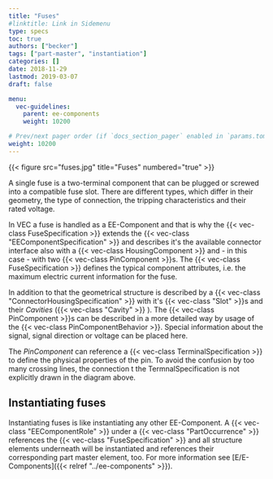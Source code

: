 ```yaml
---
title: "Fuses"
#linktitle: Link in Sidemenu
type: specs
toc: true
authors: ["becker"]
tags: ["part-master", "instantiation"]
categories: []
date: 2018-11-29
lastmod: 2019-03-07
draft: false

menu:
  vec-guidelines:
    parent: ee-components
    weight: 10200

# Prev/next pager order (if `docs_section_pager` enabled in `params.toml`)
weight: 10200
---
```

{{< figure src="fuses.jpg" title="Fuses" numbered="true" >}}

A single fuse is a two-terminal component that can be plugged or screwed into a compatible fuse slot. There are different types, which differ in their geometry, the type of connection, the tripping characteristics and their rated voltage.

In VEC a fuse is handled as a EE-Component and that is why the {{< vec-class FuseSpecification >}} extends the {{< vec-class "EEComponentSpecification" >}} and describes it's the available connector interface also with a {{< vec-class HousingComponent >}} and - in this case - with two {{< vec-class PinComponent >}}s. The {{< vec-class FuseSpecification >}} defines the typical component attributes, i.e. the maximum electric current information for the fuse.

In addition to that the geometrical structure is described by a {{< vec-class "ConnectorHousingSpecification" >}} with it's {{< vec-class "Slot" >}}s and their *Cavities* ({{< vec-class "Cavity" >}} ). The {{< vec-class PinComponent >}}s can be described in a more detailed way by usage of the {{< vec-class PinComponentBehavior >}}. Special information about the signal, signal direction or voltage can be placed here.

The *PinComponent* can reference a {{< vec-class TerminalSpecification >}} to define the physical properties of the pin. To avoid the confusion by too many crossing lines, the connection t the TermnalSpecification is not explicitly drawn in the diagram above.

## Instantiating fuses 

Instantiating fuses is like instantiating any other EE-Component. A {{< vec-class "EEComponentRole" >}} under a {{< vec-class "PartOccurrence" >}} references the {{< vec-class "FuseSpecification" >}} and all structure elements underneath will be instantiated and references their corresponding part master element, too. For more information see [E/E-Components]({{< relref "../ee-components" >}}).
